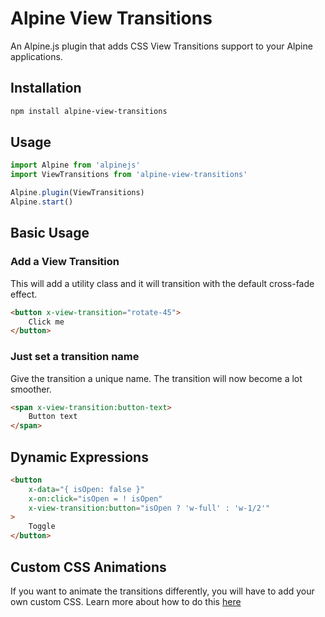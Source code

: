 # Alpine View Transitions

An Alpine.js plugin that adds CSS View Transitions support to your Alpine applications.

## Installation

 ```bash
npm install alpine-view-transitions
```

## Usage

```js
import Alpine from 'alpinejs'
import ViewTransitions from 'alpine-view-transitions'

Alpine.plugin(ViewTransitions)
Alpine.start()
```

## Basic Usage
###  Add a View Transition
This will add a utility class and it will transition with the default cross-fade effect.
```html
<button x-view-transition="rotate-45">
    Click me
</button>
```

### Just set a transition name
Give the transition a unique name. The transition will now become a lot smoother.
```html
<span x-view-transition:button-text>
    Button text
</span>
 ```

## Dynamic Expressions
```html
<button
    x-data="{ isOpen: false }"
    x-on:click="isOpen = ! isOpen"
    x-view-transition:button="isOpen ? 'w-full' : 'w-1/2'"
>
    Toggle
</button>
```

## Custom CSS Animations

If you want to animate the transitions differently, you will have to add your own custom CSS. Learn more about how to do this [here](https://developer.mozilla.org/en-US/docs/Web/API/View_Transition_API#pseudo-elements)